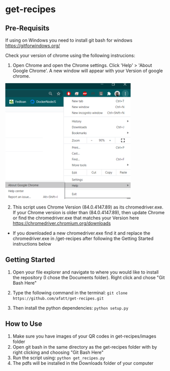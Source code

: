 # get-recipes

## Pre-Requisits

If using on Windows you need to install git bash for windows https://gitforwindows.org/

Check your version of chrome using the following instrucions:

1. Open Chrome and open the Chrome settings. Click 'Help' > 'About Google Chrome'. A new window will appear with your Version of google chrome.

  ![](https://github.com/afatt/get-recipes/blob/master/google_settings.png)

2. This script uses Chrome Version (84.0.4147.89) as its chromedriver.exe. If your Chrome version is older than (84.0.4147.89), then update Chrome or find the chromedriver.exe that matches your Version here https://chromedriver.chromium.org/downloads

  - If you downloaded a new chromedriver.exe find it and replace the chromedriver.exe in /get-recipes after following the Getting Started instructions below

## Getting Started

1. Open your file explorer and navigate to where you would like to install the repository (I chose the Documents folder). Right click and chose "Git Bash Here"

2. Type the following command in the terminal: ```git clone https://github.com/afatt/get-recipes.git```
  
2. Then install the python dependencies: ```python setup.py```

## How to Use

1. Make sure you have images of your QR codes in get-recipes/images folder
2. Open git bash in the same directory as the get-recipes folder with by right clicking and choosing "Git Bash Here"
3. Run the script using: ```python get_recipes.py```
4. The pdfs will be installed in the Downloads folder of your computer
